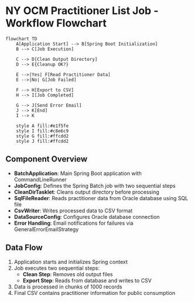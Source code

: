 # NY OCM Practitioner List Job - Workflow Flowchart

```mermaid
flowchart TD
    A[Application Start] --> B[Spring Boot Initialization]
    B --> C[Job Execution]
    
    C --> D[Clean Output Directory]
    D --> E{Cleanup OK?}
    
    E -->|Yes| F[Read Practitioner Data]
    E -->|No| G[Job Failed]
    
    F --> H[Export to CSV]
    H --> I[Job Completed]
    
    G --> J[Send Error Email]
    J --> K[End]
    I --> K
    
    style A fill:#e1f5fe
    style I fill:#c8e6c9
    style G fill:#ffcdd2
    style J fill:#ffcdd2
```

## Component Overview

- **BatchApplication**: Main Spring Boot application with CommandLineRunner
- **JobConfig**: Defines the Spring Batch job with two sequential steps
- **CleanDirTasklet**: Cleans output directory before processing
- **SqlFileReader**: Reads practitioner data from Oracle database using SQL file
- **CsvWriter**: Writes processed data to CSV format
- **DataSourceConfig**: Configures Oracle database connection
- **Error Handling**: Email notifications for failures via GeneralErrorEmailStrategy

## Data Flow

1. Application starts and initializes Spring context
2. Job executes two sequential steps:
   - **Clean Step**: Removes old output files
   - **Export Step**: Reads from database and writes to CSV
3. Data is processed in chunks of 1000 records
4. Final CSV contains practitioner information for public consumption

